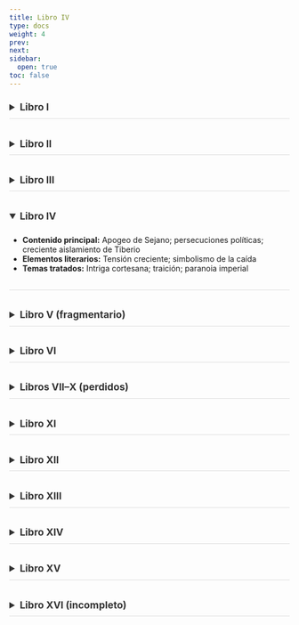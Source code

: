 ```yaml
---
title: Libro IV
type: docs
weight: 4
prev: 
next: 
sidebar:
  open: true
toc: false
---
```

<style>
/* Acordeones minimalistas con animación, sin flechas */
details {
  overflow: hidden;
  transition: max-height 0.6s ease, padding 0.4s ease;
  max-height: 2.8rem;
  border-bottom: 1px solid #ddd;
  margin-bottom: 1.5rem;
}
details[open] {
  max-height: 1000px;
  padding-bottom: 1rem;
}
summary {
  font-weight: 600;
  font-size: 1.1rem;
  cursor: pointer;
  padding: 0.6rem 0;
  color: #333;
  transition: color 0.3s ease, padding-left 0.3s ease;
}
summary:hover {
  color: #7c0f0f;
  padding-left: 0.5rem;
}
summary::-webkit-details-marker {
  display: none;
}
</style>

<!-- Comienza acordeones -->
<details>
<summary><strong>Libro I</strong></summary>
<ul>
<li><strong>Contenido principal:</strong> Muerte de Augusto, ascenso de Tiberio, rebeliones militares en Panonia y Germania, comienzo del reinado de Tiberio</li>
<li><strong>Elementos literarios:</strong> Transición imperial; ambigüedad de Tiberio; oratoria senatorial</li>
<li><strong>Temas tratados:</strong> Disimulación política; herencia del principado; tensiones entre Senado y emperador</li>
</ul>
</details>

<details>
<summary><strong>Libro II</strong></summary>
<ul>
<li><strong>Contenido principal:</strong> Campañas de Germánico en Germania; juicio de Pisón; muerte de Germánico</li>
<li><strong>Elementos literarios:</strong> Estilo dramático; descripciones militares y funerarias; simbolismo</li>
<li><strong>Temas tratados:</strong> Lealtad militar; sospecha de envenenamiento; límites del poder imperial</li>
</ul>
</details>

<details>
<summary><strong>Libro III</strong></summary>
<ul>
<li><strong>Contenido principal:</strong> Juicio de Pisón y su suicidio; problemas financieros del Imperio; análisis social de Roma</li>
<li><strong>Elementos literarios:</strong> Estilo jurídico; reflexiones morales</li>
<li><strong>Temas tratados:</strong> Corrupción; decadencia moral; justicia como instrumento político</li>
</ul>
</details>

<details open>
<summary><strong>Libro IV</strong></summary>
<ul>
<li><strong>Contenido principal:</strong> Apogeo de Sejano; persecuciones políticas; creciente aislamiento de Tiberio</li>
<li><strong>Elementos literarios:</strong> Tensión creciente; simbolismo de la caída</li>
<li><strong>Temas tratados:</strong> Intriga cortesana; traición; paranoia imperial</li>
</ul>
</details>

<details>
<summary><strong>Libro V (fragmentario)</strong></summary>
<ul>
<li><strong>Contenido principal:</strong> Comienzo del reinado de Calígula (perdido casi en su totalidad)</li>
<li><strong>Estado del texto:</strong> Sobrevive solo un fragmento; pérdida considerable en la transmisión manuscrita</li>
</ul>
</details>

<details>
<summary><strong>Libro VI</strong></summary>
<ul>
<li><strong>Contenido principal:</strong> Últimos años de Tiberio; caída y muerte de Sejano; tensiones con el Senado</li>
<li><strong>Elementos literarios:</strong> Oscuridad narrativa; final trágico</li>
<li><strong>Temas tratados:</strong> Soledad del poder; desconfianza; final de un ciclo</li>
</ul>
</details>

<details>
<summary><strong>Libros VII–X (perdidos)</strong></summary>
<ul>
<li><strong>Contenido esperado:</strong> Reinado completo de Calígula; primeros años de Claudio</li>
<li><strong>Notas:</strong> Esta sección está totalmente perdida en la transmisión</li>
</ul>
</details>

<details>
<summary><strong>Libro XI</strong></summary>
<ul>
<li><strong>Contenido principal:</strong> Matrimonio de Claudio con Mesalina; intrigas palaciegas; ejecución de Mesalina</li>
<li><strong>Elementos literarios:</strong> Tragedia doméstica; sátira social</li>
<li><strong>Temas tratados:</strong> Corrupción femenina; poder desde las sombras; debilidad imperial</li>
</ul>
</details>

<details>
<summary><strong>Libro XII</strong></summary>
<ul>
<li><strong>Contenido principal:</strong> Bodas de Claudio con Agripina; ascenso de Nerón; conquista de Britania</li>
<li><strong>Elementos literarios:</strong> Contraste entre lo doméstico y lo imperial</li>
<li><strong>Temas tratados:</strong> Manipulación dinástica; legitimidad política; ambición materna</li>
</ul>
</details>

<details>
<summary><strong>Libro XIII</strong></summary>
<ul>
<li><strong>Contenido principal:</strong> Muerte de Claudio; inicio del reinado de Nerón; asesinato de Británico</li>
<li><strong>Elementos literarios:</strong> Transición dramática; simbolismo de la traición</li>
<li><strong>Temas tratados:</strong> Ruptura generacional; poder absoluto; imagen pública</li>
</ul>
</details>

<details>
<summary><strong>Libro XIV</strong></summary>
<ul>
<li><strong>Contenido principal:</strong> Asesinato de Agripina; represión senatorial; suicidio de Séneca</li>
<li><strong>Elementos literarios:</strong> Tragedia materna; filosofía estoica</li>
<li><strong>Temas tratados:</strong> Parricidio; retórica del crimen; declive ético</li>
</ul>
</details>

<details>
<summary><strong>Libro XV</strong></summary>
<ul>
<li><strong>Contenido principal:</strong> Gran incendio de Roma; persecución a los cristianos; conjura de Pisón</li>
<li><strong>Elementos literarios:</strong> Descripciones apocalípticas; estilo dramático</li>
<li><strong>Temas tratados:</strong> Chivo expiatorio; tiranía; represión cultural</li>
</ul>
</details>

<details>
<summary><strong>Libro XVI (incompleto)</strong></summary>
<ul>
<li><strong>Contenido principal:</strong> Suicidio de Séneca; últimos años de Nerón (texto interrumpido)</li>
<li><strong>Elementos literarios:</strong> Final inconcluso; tono elegíaco</li>
<li><strong>Temas tratados:</strong> Muerte del sabio; decadencia final del principado</li>
</ul>
</details>